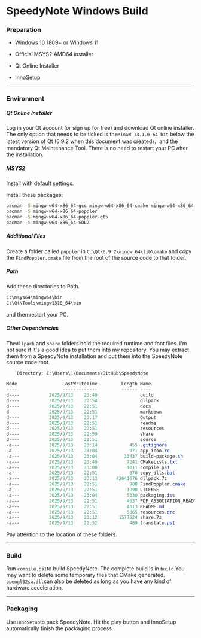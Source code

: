 # SpeedyNote Windows Build

### Preparation

- Windows 10 1809+ or Windows 11

- Official MSYS2 AMD64 installer

- Qt Online Installer

- InnoSetup

---

### Environment

##### Qt Online Installer

Log in your Qt account (or sign up for free) and download Qt online installer. The only option that needs to be ticked is the`MinGW 13.1.0 64-bit` below the latest version of Qt (6.9.2 when this document was created)，and the mandatory Qt Maintenance Tool. There is no need to restart your PC after the installation. 

##### MSYS2

Install with default settings.  

Install these packages:

```bash
pacman -S mingw-w64-x86_64-gcc mingw-w64-x86_64-cmake mingw-w64-x86_64-ninja
pacman -S mingw-w64-x86_64-poppler
pacman -S mingw-w64-x86_64-poppler-qt5
pacman -S mingw-w64-x86_64-SDL2
```

##### Additional Files

Create a folder called `poppler` in `C:\Qt\6.9.2\mingw_64\lib\cmake` and copy the `FindPoppler.cmake` file from the root of the source code to that folder.

##### Path

Add these directories to Path.

```cmd
C:\msys64\mingw64\bin
C:\Qt\Tools\mingw1310_64\bin
```

and then restart your PC.

##### Other Dependencies

The`dllpack` and `share` folders hold the required runtime and font files. I'm not sure if it's a good idea to put them into my repository. You may extract them from a SpeedyNote installation and put them into the SpeedyNote source code root.

```powershell
    Directory: C:\Users\1\Documents\GitHub\SpeedyNote

Mode                 LastWriteTime         Length Name
----                 -------------         ------ ----
d----           2025/9/13    23:40                build
d----           2025/9/13    22:54                dllpack
d----           2025/9/13    22:51                docs
d----           2025/9/13    22:51                markdown
d----           2025/9/13    23:17                Output
d----           2025/9/13    22:51                readme
d----           2025/9/13    22:51                resources
d----           2025/9/13    22:59                share
d----           2025/9/13    22:51                source
-a---           2025/9/13    23:14            455 .gitignore
-a---           2025/9/13    23:04            971 app_icon.rc
-a---           2025/9/13    23:04          33437 build-package.sh
-a---           2025/9/13    23:40           7241 CMakeLists.txt
-a---           2025/9/13    23:00           1011 compile.ps1
-a---           2025/9/13    22:51            870 copy_dlls.bat
-a---           2025/9/13    23:13       42641076 dllpack.7z
-a---           2025/9/13    22:51            900 FindPoppler.cmake
-a---           2025/9/13    22:51           1090 LICENSE
-a---           2025/9/13    23:04           5330 packaging.iss
-a---           2025/9/13    22:51           4637 PDF_ASSOCIATION_README.md
-a---           2025/9/13    22:51           4313 README.md
-a---           2025/9/13    22:51           5865 resources.qrc
-a---           2025/9/13    23:12        1577524 share.7z
-a---           2025/9/13    22:52            489 translate.ps1
```

Pay attention to the location of these folders.

---

### Build

Run `compile.ps1`to build SpeedyNote. The complete build is in `build`.You may want to delete some temporary files that CMake generated. `opengl32sw.dll`can also be deleted as long as you have any kind of hardware acceleration. 

---

### Packaging

Use`InnoSetup`to pack SpeedyNote. Hit the play button and InnoSetup automatically finish the packaging process. 
